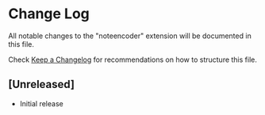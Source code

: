 # Change Log

All notable changes to the "noteencoder" extension will be documented in this file.

Check [Keep a Changelog](http://keepachangelog.com/) for recommendations on how to structure this file.

## [Unreleased]

- Initial release